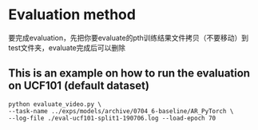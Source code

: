 # Evaluation method

要完成evaluation，先把你要evaluate的pth训练结果文件拷贝（不要移动）到test文件夹，evaluate完成后可以删除

## This is an example on how to run the evaluation on UCF101 (default dataset)
```
python evaluate_video.py \
--task-name ../exps/models/archive/0704_6-baseline/AR_PyTorch \
--log-file ./eval-ucf101-split1-190706.log --load-epoch 70
